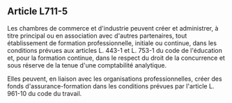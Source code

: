 Article L711-5
----
Les chambres de commerce et d'industrie peuvent créer et administrer, à titre
principal ou en association avec d'autres partenaires, tout établissement de
formation professionnelle, initiale ou continue, dans les conditions prévues aux
articles L. 443-1 et L. 753-1 du code de l'éducation et, pour la formation
continue, dans le respect du droit de la concurrence et sous réserve de la tenue
d'une comptabilité analytique.

Elles peuvent, en liaison avec les organisations professionnelles, créer des
fonds d'assurance-formation dans les conditions prévues par l'article L. 961-10
du code du travail.
